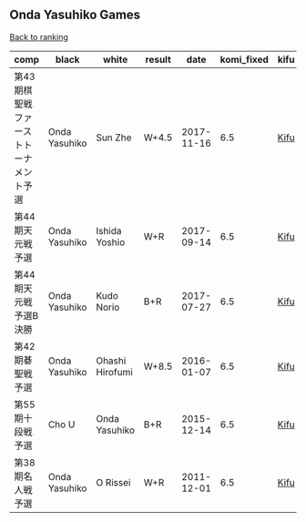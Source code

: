 ## Onda Yasuhiko Games

[Back to ranking](../../index.md)




| **comp** | **black** | **white** | **result** | **date** | **komi_fixed** | **kifu** | 
| --- | --- | --- | --- | --- | --- | --- |
| 第43期棋聖戦ファーストトーナメント予選 | Onda Yasuhiko | Sun Zhe | W+4.5 | 2017-11-16 | 6.5 | [Kifu](https://kifudepot.net/kifucontents.php?id=hYD0jHi7pb1s6ozFbKkrew%3D%3D) | 
| 第44期天元戦予選 | Onda Yasuhiko | Ishida Yoshio | W+R | 2017-09-14 | 6.5 | [Kifu](https://kifudepot.net/kifucontents.php?id=OxcY9qVGG%2BdmTtHfJeaqPw%3D%3D) | 
| 第44期天元戦　予選B決勝 | Onda Yasuhiko | Kudo Norio | B+R | 2017-07-27 | 6.5 | [Kifu](https://kifudepot.net/kifucontents.php?id=Vk0WxTEo1WhhT5kFwTFI9A%3D%3D) | 
| 第42期碁聖戦予選 | Onda Yasuhiko | Ohashi Hirofumi | W+8.5 | 2016-01-07 | 6.5 | [Kifu](https://kifudepot.net/kifucontents.php?id=gwKBWPhS2b2%2FkZQ1iE1lZA%3D%3D) | 
| 第55期十段戦予選 | Cho U | Onda Yasuhiko | B+R | 2015-12-14 | 6.5 | [Kifu](https://kifudepot.net/kifucontents.php?id=dYvPFqi84vioc7%2BQJJzpxA%3D%3D) | 
| 第38期名人戦予選 | Onda Yasuhiko | O Rissei | W+R | 2011-12-01 | 6.5 | [Kifu](https://kifudepot.net/kifucontents.php?id=Ys%2F8R9jWdPzbXsxJcDAffw%3D%3D) |




